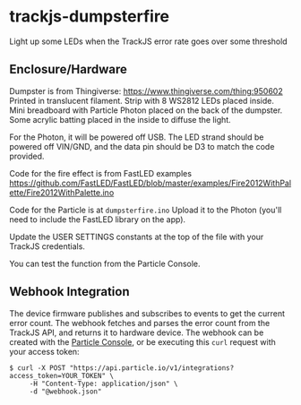 # trackjs-dumpsterfire
Light up some LEDs when the TrackJS error rate goes over some threshold

## Enclosure/Hardware
Dumpster is from Thingiverse: https://www.thingiverse.com/thing:950602
Printed in translucent filament. Strip with 8 WS2812 LEDs placed inside. Mini breadboard with Particle Photon placed on the back of the dumpster. Some acrylic batting placed in the inside to diffuse the light.

For the Photon, it will be powered off USB. The LED strand should be powered off VIN/GND, and the data pin should be D3 to match the code provided.

Code for the fire effect is from FastLED examples https://github.com/FastLED/FastLED/blob/master/examples/Fire2012WithPalette/Fire2012WithPalette.ino

Code for the Particle is at `dumpsterfire.ino` Upload it to the Photon (you'll need to include the FastLED library on the app).

Update the USER SETTINGS constants at the top of the file with your TrackJS credentials.

You can test the function from the Particle Console.

## Webhook Integration
The device firmware publishes and subscribes to events to get the current error count. The webhook fetches and parses the error count from the TrackJS API, and returns it to hardware device. The webhook can be created with the [Particle Console](https://console.particle.io/integrations), or be executing this `curl` request with your access token:

```
$ curl -X POST "https://api.particle.io/v1/integrations?access_token=YOUR_TOKEN" \
     -H "Content-Type: application/json" \
     -d "@webhook.json"
```
